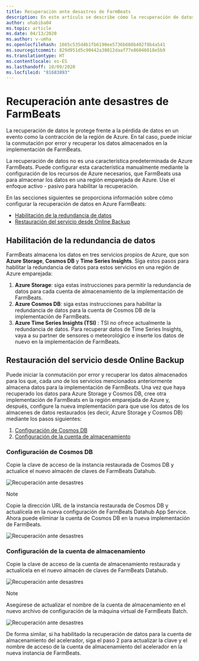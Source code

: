 ```yaml
---
title: Recuperación ante desastres de FarmBeats
description: En este artículo se describe cómo la recuperación de datos protege frente a la pérdida de datos.
author: uhabiba04
ms.topic: article
ms.date: 04/13/2020
ms.author: v-umha
ms.openlocfilehash: 1665c535d4b1fb6190ee5736b688b402f8b4a541
ms.sourcegitcommit: 829d951d5c90442a38012daaf77e86046018e5b9
ms.translationtype: HT
ms.contentlocale: es-ES
ms.lasthandoff: 10/09/2020
ms.locfileid: "81683893"
---
```

# <a name="disaster-recovery-for-farmbeats"></a>Recuperación ante desastres de FarmBeats

La recuperación de datos le protege frente a la pérdida de datos en un evento como la contracción de la región de Azure. En tal caso, puede iniciar la conmutación por error y recuperar los datos almacenados en la implementación de FarmBeats.

La recuperación de datos no es una característica predeterminada de Azure FarmBeats. Puede configurar esta característica manualmente mediante la configuración de los recursos de Azure necesarios, que FarmBeats usa para almacenar los datos en una región emparejada de Azure. Use el enfoque activo - pasivo para habilitar la recuperación.

En las secciones siguientes se proporciona información sobre cómo configurar la recuperación de datos en Azure FarmBeats:

- [Habilitación de la redundancia de datos](#enable-data-redundancy)
- [Restauración del servicio desde Online Backup](#restore-service-from-online-backup)


## <a name="enable-data-redundancy"></a>Habilitación de la redundancia de datos

FarmBeats almacena los datos en tres servicios propios de Azure, que son **Azure Storage**, **Cosmos DB** y **Time Series Insights**. Siga estos pasos para habilitar la redundancia de datos para estos servicios en una región de Azure emparejada:

1.  **Azure Storage**: siga estas instrucciones para permitir la redundancia de datos para cada cuenta de almacenamiento de la implementación de FarmBeats.
2.  **Azure Cosmos DB**: siga estas instrucciones para habilitar la redundancia de datos para la cuenta de Cosmos DB de la implementación de FarmBeats.
3.  **Azure Time Series Insights (TSI)** : TSI no ofrece actualmente la redundancia de datos. Para recuperar datos de Time Series Insights, vaya a su partner de sensores o meteorológico e inserte los datos de nuevo en la implementación de FarmBeats.

## <a name="restore-service-from-online-backup"></a>Restauración del servicio desde Online Backup

Puede iniciar la conmutación por error y recuperar los datos almacenados para los que, cada uno de los servicios mencionados anteriormente almacena datos para la implementación de FarmBeats. Una vez que haya recuperado los datos para Azure Storage y Cosmos DB, cree otra implementación de FarmBeats en la región emparejada de Azure y, después, configure la nueva implementación para que use los datos de los almacenes de datos restaurados (es decir, Azure Storage y Cosmos DB) mediante los pasos siguientes:

1. [Configuración de Cosmos DB](#configure-cosmos-db)
2. [Configuración de la cuenta de almacenamiento](#configure-storage-account)


### <a name="configure-cosmos-db"></a>Configuración de Cosmos DB

Copie la clave de acceso de la instancia restaurada de Cosmos DB y actualice el nuevo almacén de claves de FarmBeats Datahub.


  ![Recuperación ante desastres](./media/disaster-recovery-for-farmbeats/key-vault-secrets.png)

> [!NOTE]
> Copie la dirección URL de la instancia restaurada de Cosmos DB y actualícela en la nueva configuración de FarmBeats Datahub App Service. Ahora puede eliminar la cuenta de Cosmos DB en la nueva implementación de FarmBeats.

  ![Recuperación ante desastres](./media/disaster-recovery-for-farmbeats/configuration.png)

### <a name="configure-storage-account"></a>Configuración de la cuenta de almacenamiento

Copie la clave de acceso de la cuenta de almacenamiento restaurada y actualícela en el nuevo almacén de claves de FarmBeats Datahub.

![Recuperación ante desastres](./media/disaster-recovery-for-farmbeats/key-vault-7-secrets.png)

>[!NOTE]
> Asegúrese de actualizar el nombre de la cuenta de almacenamiento en el nuevo archivo de configuración de la máquina virtual de FarmBeats Batch.

![Recuperación ante desastres](./media/disaster-recovery-for-farmbeats/batch-prep-files.png)

De forma similar, si ha habilitado la recuperación de datos para la cuenta de almacenamiento del acelerador, siga el paso 2 para actualizar la clave y el nombre de acceso de la cuenta de almacenamiento del acelerador en la nueva instancia de FarmBeats.
